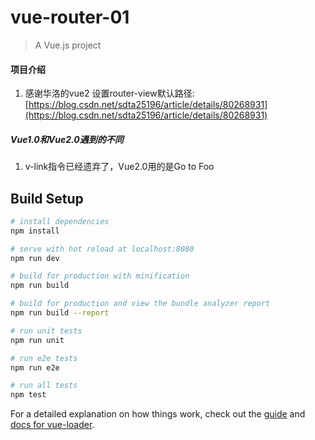# vue-router-01

> A Vue.js project

#### 项目介绍

1. 感谢华洛的vue2 设置router-view默认路径:[https://blog.csdn.net/sdta25196/article/details/80268931](https://blog.csdn.net/sdta25196/article/details/80268931)

##### Vue1.0和Vue2.0遇到的不同

1. v-link指令已经遗弃了，Vue2.0用的是<router-link to="/foo">Go to Foo</router-link>

## Build Setup

``` bash
# install dependencies
npm install

# serve with hot reload at localhost:8080
npm run dev

# build for production with minification
npm run build

# build for production and view the bundle analyzer report
npm run build --report

# run unit tests
npm run unit

# run e2e tests
npm run e2e

# run all tests
npm test
```

For a detailed explanation on how things work, check out the [guide](http://vuejs-templates.github.io/webpack/) and [docs for vue-loader](http://vuejs.github.io/vue-loader).
